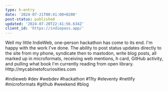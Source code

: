 ```yaml
---
type: h-entry
date: '2024-07-21T00:41:00+0200'
post-status: published
updated: '2024-07-20T22:41:56.634Z'
client_id: 'https://indiepass.app/'
---
```

Well my little IndieWeb, one-person hackathon has come to its end. I'm happy with the work I've done. The ability to post status updates directly to the site from my phone, syndicate then to mastodon, write blog posts, all marked up in microformats, receiving web mentions, h card, GitHub activity, and pulling what book I'm currently reading from open library. Http://mycabinetofcuriosities.com

#indieweb #dev #webdev #hackathon #11ty #eleventy #netlify #microformats #github #weekend #blog
